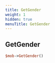 ```yaml
---
title: GetGender
weight: 1
hidden: true
menuTitle: GetGender
---
```

## GetGender
```perl
$mob->GetGender()
```
